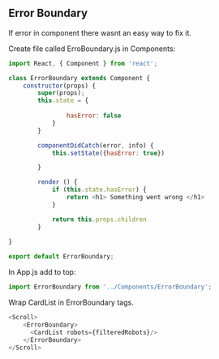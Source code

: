 ## Error Boundary ##

If error in component there wasnt an easy way to fix it. 

Create file called ErroBoundary.js in Components:

```javascript
import React, { Component } from 'react';

class ErrorBoundary extends Component {
	constructor(props) {
		super(props);
		this.state = {
			
				hasError: false
			}
		}

		componentDidCatch(error, info) {
			this.setState({hasError: true})

		}

		render () {
			if (this.state.hasError) {
				return <h1> Something went wrong </h1>
			}

			return this.props.children
		}
	
}

export default ErrorBoundary;
```

In App.js add to top: 

```javascript
import ErrorBoundary from '../Components/ErrorBoundary';
```
Wrap CardList in ErrorBoundary tags. 
```javascript
<Scroll>
    <ErrorBoundary>
      <CardList robots={filteredRobots}/>
    </ErrorBoundary>
</Scroll>
```

